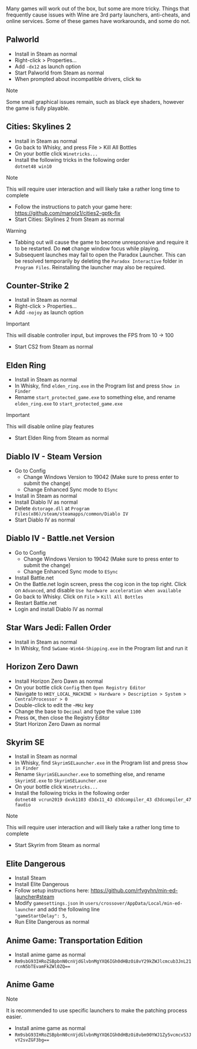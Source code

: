 Many games will work out of the box, but some are more tricky. Things that frequently cause issues with Wine are 3rd party launchers, anti-cheats, and online services. Some of these games have workarounds, and some do not.

## Palworld
- Install in Steam as normal
- Right-click > Properties...
- Add `-dx12` as launch option
- Start Palworld from Steam as normal
- When prompted about incompatible drivers, click `No`

> [!NOTE] 
> Some small graphical issues remain, such as black eye shaders, however the game is fully playable.

## Cities: Skylines 2
- Install in Steam as normal
- Go back to Whisky, and press File > Kill All Bottles
- On your bottle click `Winetricks...`
- Install the following tricks in the following order\
  `dotnet48 win10`

> [!NOTE]
> This will require user interaction and will likely take a rather long time to complete

- Follow the instructions to patch your game here: https://github.com/manolz1/cities2-gptk-fix
- Start Cities: Skylines 2 from Steam as normal

> [!WARNING]
> - Tabbing out will cause the game to become unresponsive and require it to be restarted. Do **not** change window focus while playing.
> - Subsequent launches may fail to open the Paradox Launcher. This can be resolved temporarily by deleting the `Paradox Interactive` folder in `Program Files`. Reinstalling the launcher may also be required.

## Counter-Strike 2
- Install in Steam as normal
- Right-click > Properties...
- Add `-nojoy` as launch option

> [!IMPORTANT]
> This will disable controller input, but improves the FPS from 10 -> 100

- Start CS2 from Steam as normal

## Elden Ring
- Install in Steam as normal
- In Whisky, find `elden_ring.exe` in the Program list and press `Show in Finder`
- Rename `start_protected_game.exe` to something else, and rename `elden_ring.exe` to `start_protected_game.exe`

> [!IMPORTANT]
> This will disable online play features

- Start Elden Ring from Steam as normal

## Diablo IV - Steam Version
- Go to Config
  - Change Windows Version to 19042 (Make sure to press enter to submit the change)
  - Change Enhanced Sync mode to `ESync`
- Install in Steam as normal
- Install Diablo IV as normal
- Delete `dstorage.dll` at `Program Files(x86)/steam/steamapps/common/Diablo IV`
- Start Diablo IV as normal

## Diablo IV - Battle.net Version
- Go to Config
  - Change Windows Version to 19042 (Make sure to press enter to submit the change)
  - Change Enhanced Sync mode to `ESync`
- Install Battle.net
- On the Battle.net login screen, press the cog icon in the top right. Click on `Advanced`, and disable `Use hardware acceleration when available`
- Go back to Whisky. Click on `File` > `Kill All Bottles`
- Restart Battle.net
- Login and install Diablo IV as normal

## Star Wars Jedi: Fallen Order
- Install in Steam as normal
- In Whisky, find `SwGame-Win64-Shipping.exe` in the Program list and run it

## Horizon Zero Dawn
- Install Horizon Zero Dawn as normal
- On your bottle click `Config` then `Open Registry Editor`
- Navigate to `HKEY_LOCAL_MACHINE > Hardware > Description > System > CentralProcessor > 0`
- Double-click to edit the `~MHz` key
- Change the base to `Decimal` and type the value `1100`
- Press `OK`, then close the Registry Editor
- Start Horizon Zero Dawn as normal

## Skyrim SE
- Install in Steam as normal
- In Whisky, find `SkyrimSELauncher.exe` in the Program list and press `Show in Finder`
- Rename `SkyrimSELauncher.exe` to something else, and rename `SkyrimSE.exe` to `SkyrimSELauncher.exe`
- On your bottle click `Winetricks...`
- Install the following tricks in the following order\
  `dotnet48 vcrun2019 dxvk1103 d3dx11_43 d3dcompiler_43 d3dcompiler_47 faudio`

> [!NOTE]
> This will require user interaction and will likely take a rather long time to complete

- Start Skyrim from Steam as normal

## Elite Dangerous
- Install Steam
- Install Elite Dangerous
- Follow setup instructions here: https://github.com/rfvgyhn/min-ed-launcher#steam
- Modify `gamesettings.json` in `users/crossover/AppData/Local/min-ed-launcher` and add the following line\
  `"gameStartDelay": 5,`
- Run Elite Dangerous as normal

## Anime Game: Transportation Edition
- Install anime game as normal
- `Rm9sbG93IHRoZSBpbnN0cnVjdGlvbnMgYXQ6IGh0dHBzOi8vY29kZWJlcmcub3JnL21rcnN5bTEvamFkZWl0ZQ==`

## Anime Game
> [!NOTE]
> It is recommended to use specific launchers to make the patching process easier.

- Install anime game as normal
- `Rm9sbG93IHRoZSBpbnN0cnVjdGlvbnMgYXQ6IGh0dHBzOi8vbm90YWJ1Zy5vcmcvS3JvY2svZGF3bg==`
